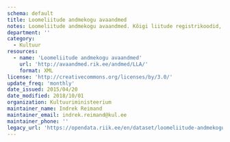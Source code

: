 ```yaml
---
schema: default
title: Loomeliitude andmekogu avaandmed
notes: Loomeliitude andmekogu avaandmed. Kõigi liitude registrikoodid, aadressid ja juhatuse liikmete nimed ning isikukoodid. 
department: ''
category:
  - Kultuur
resources:
  - name: 'Loomeliitude andmekogu avaandmed'
    url: 'http://avaandmed.rik.ee/andmed/LLA/'
    format: XML
license: 'http://creativecommons.org/licenses/by/3.0/'
update_freq: 'monthly'
date_issued: 2015/04/20
date_modified: 2018/10/01
organization: Kultuuriministeerium
maintainer_name: Indrek Reimand
maintainer_email: indrek.reimand@kul.ee
maintainer_phone: ''
legacy_url: 'https://opendata.riik.ee/en/dataset/loomeliitude-andmekogu-avaandmed'
---
```


